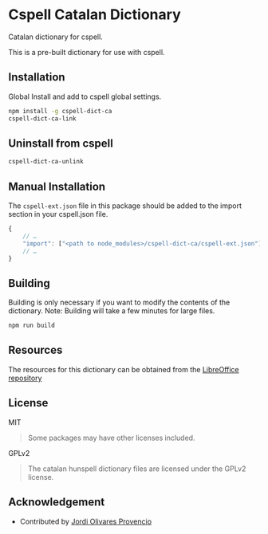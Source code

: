 # Cspell Catalan Dictionary

Catalan dictionary for cspell.

This is a pre-built dictionary for use with cspell.

## Installation

Global Install and add to cspell global settings.

```sh
npm install -g cspell-dict-ca
cspell-dict-ca-link
```

## Uninstall from cspell

```sh
cspell-dict-ca-unlink
```

## Manual Installation

The `cspell-ext.json` file in this package should be added to the import section in your cspell.json file.

```javascript
{
    // …
    "import": ["<path to node_modules>/cspell-dict-ca/cspell-ext.json"],
    // …
}
```

## Building

Building is only necessary if you want to modify the contents of the dictionary.  Note: Building will take a few minutes for large files.

```sh
npm run build
```

## Resources

The resources for this dictionary can be obtained from the [LibreOffice repository](https://cgit.freedesktop.org/libreoffice/dictionaries/)

## License

MIT
> Some packages may have other licenses included.

GPLv2
> The catalan hunspell dictionary files are licensed under the GPLv2 license.

## Acknowledgement
- Contributed by [Jordi Olivares Provencio](https://github.com/jordiolivares)
